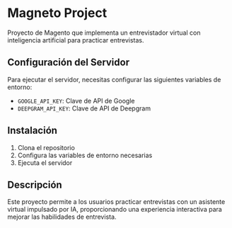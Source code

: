# Magneto Project

Proyecto de Magento que implementa un entrevistador virtual con inteligencia artificial para practicar entrevistas.

## Configuración del Servidor

Para ejecutar el servidor, necesitas configurar las siguientes variables de entorno:

- `GOOGLE_API_KEY`: Clave de API de Google
- `DEEPGRAM_API_KEY`: Clave de API de Deepgram

## Instalación

1. Clona el repositorio
2. Configura las variables de entorno necesarias
3. Ejecuta el servidor

## Descripción

Este proyecto permite a los usuarios practicar entrevistas con un asistente virtual impulsado por IA, proporcionando una experiencia interactiva para mejorar las habilidades de entrevista.